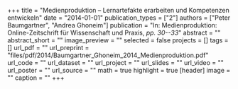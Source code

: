 +++
title = "Medienproduktion – Lernartefakte erarbeiten und Kompetenzen entwickeln"
date = "2014-01-01"
publication_types = ["2"]
authors = ["Peter Baumgartner", "Andrea Ghoneim"]
publication = "In: Medienproduktion: Online-Zeitschrift für Wissenschaft und Praxis, _pp. 30--33_"
abstract = ""
abstract_short = ""
image_preview = ""
selected = false
projects = []
tags = []
url_pdf = ""
url_preprint = "files/pdf/2014/Baumgartner_Ghoneim_2014_Medienproduktion.pdf"
url_code = ""
url_dataset = ""
url_project = ""
url_slides = ""
url_video = ""
url_poster = ""
url_source = ""
math = true
highlight = true
[header]
image = ""
caption = ""
+++
